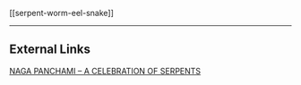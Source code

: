 [[serpent-worm-eel-snake]]

---

## External Links
[NAGA PANCHAMI – A CELEBRATION OF SERPENTS](https://aryaakasha.com/2019/08/05/naga-panchami-a-celebration-of-serpents/)